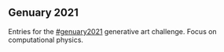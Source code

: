 ## Genuary 2021

Entries for the [#genuary2021](https://genuary2021.github.io) generative art challenge. Focus on computational physics.
